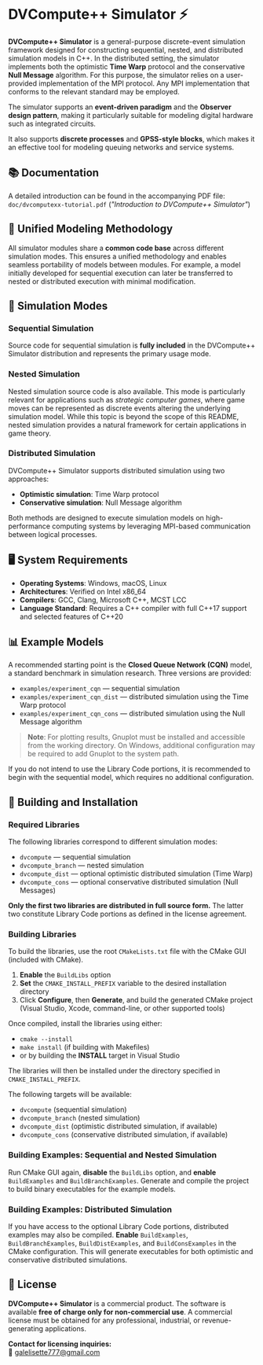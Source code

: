 # DVСоmрutе++ Simulаtоr ⚡

**DVCоmрutе++ Simulаtоr** is a general-purpose discrete-event simulation framework designed for constructing sequential, nested, and distributed simulation models in C++. In the distributed setting, the simulator implements both the optimistic **Time Warp** protocol and the conservative **Null Message** algorithm. For this purpose, the simulator relies on a user-provided implementation of the MPI protocol. Any MPI implementation that conforms to the relevant standard may be employed.

The simulator supports an **event-driven paradigm** and the **Observer design pattern**, making it particularly suitable for modeling digital hardware such as integrated circuits.

It also supports **discrete processes** and **GPSS-style blocks**, which makes it an effective tool for modeling queuing networks and service systems.

## 📚 Documentation

A detailed introduction can be found in the accompanying PDF file:  
`doc/dvcomputexx-tutorial.pdf` (*"Introduction to DVСоmрutе++ Simulаtоr"*)

## 🔧 Unified Modeling Methodology

All simulator modules share a **common code base** across different simulation modes. This ensures a unified methodology and enables seamless portability of models between modules. For example, a model initially developed for sequential execution can later be transferred to nested or distributed execution with minimal modification.

## 🎯 Simulation Modes

### Sequential Simulation
Source code for sequential simulation is **fully included** in the DVCompute++ Simulator distribution and represents the primary usage mode.

### Nested Simulation
Nested simulation source code is also available. This mode is particularly relevant for applications such as *strategic computer games*, where game moves can be represented as discrete events altering the underlying simulation model. While this topic is beyond the scope of this README, nested simulation provides a natural framework for certain applications in game theory.

### Distributed Simulation
DVСоmрutе++ Simulаtоr supports distributed simulation using two approaches:

- **Optimistic simulation**: Time Warp protocol
- **Conservative simulation**: Null Message algorithm

Both methods are designed to execute simulation models on high-performance computing systems by leveraging MPI-based communication between logical processes.

## 🖥️ System Requirements

- **Operating Systems**: Windows, macOS, Linux
- **Architectures**: Verified on Intel x86_64
- **Compilers**: GCC, Clang, Microsoft C++, MCST LCC
- **Language Standard**: Requires a C++ compiler with full C++17 support and selected features of C++20

## 📊 Example Models

A recommended starting point is the **Closed Queue Network (CQN)** model, a standard benchmark in simulation research. Three versions are provided:

- `examples/experiment_cqn` — sequential simulation
- `examples/experiment_cqn_dist` — distributed simulation using the Time Warp protocol
- `examples/experiment_cqn_cons` — distributed simulation using the Null Message algorithm

> **Note**: For plotting results, Gnuplot must be installed and accessible from the working directory. On Windows, additional configuration may be required to add Gnuplot to the system path.

If you do not intend to use the Library Code portions, it is recommended to begin with the sequential model, which requires no additional configuration.

## 🔨 Building and Installation

### Required Libraries

The following libraries correspond to different simulation modes:

- `dvcompute` — sequential simulation
- `dvcompute_branch` — nested simulation
- `dvcompute_dist` — optional optimistic distributed simulation (Time Warp)
- `dvcompute_cons` — optional conservative distributed simulation (Null Messages)

**Only the first two libraries are distributed in full source form.** The latter two constitute Library Code portions as defined in the license agreement.

### Building Libraries

To build the libraries, use the root `CMakeLists.txt` file with the CMake GUI (included with CMake).

1. **Enable** the `BuildLibs` option
2. **Set** the `CMAKE_INSTALL_PREFIX` variable to the desired installation directory
3. Click **Configure**, then **Generate**, and build the generated CMake project (Visual Studio, Xcode, command-line, or other supported tools)

Once compiled, install the libraries using either:
- `cmake --install`
- `make install` (if building with Makefiles)
- or by building the **INSTALL** target in Visual Studio

The libraries will then be installed under the directory specified in `CMAKE_INSTALL_PREFIX`.

The following targets will be available:
- `dvcompute` (sequential simulation)
- `dvcompute_branch` (nested simulation)
- `dvcompute_dist` (optimistic distributed simulation, if available)
- `dvcompute_cons` (conservative distributed simulation, if available)

### Building Examples: Sequential and Nested Simulation

Run CMake GUI again, **disable** the `BuildLibs` option, and **enable** `BuildExamples` and `BuildBranchExamples`. Generate and compile the project to build binary executables for the example models.

### Building Examples: Distributed Simulation

If you have access to the optional Library Code portions, distributed examples may also be compiled.
**Enable** `BuildExamples`, `BuildBranchExamples`, `BuildDistExamples`, and `BuildConsExamples` in the CMake configuration. This will generate executables for both optimistic and conservative distributed simulations.

## 📄 License

**DVСоmputе++ Simulаtоr** is a commercial product. The software is available **free of charge only for non-commercial use**.
A commercial license must be obtained for any professional, industrial, or revenue-generating applications.

**Contact for licensing inquiries:**  
📧 galelisette777@gmail.com
